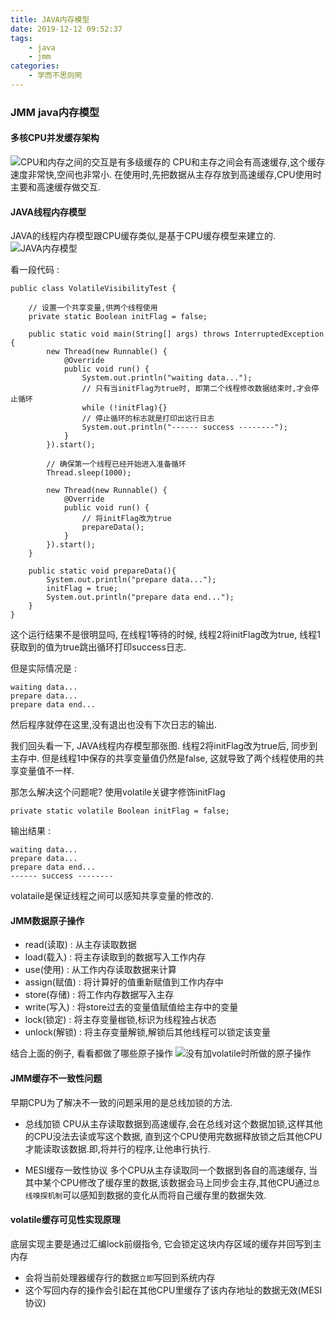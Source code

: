 ```yaml
---
title: JAVA内存模型
date: 2019-12-12 09:52:37
tags:
	- java
	- jmm
categories:
	- 学而不思则罔
---
```

### JMM java内存模型

#### 多核CPU并发缓存架构
![CPU和内存之间的交互是有多级缓存的](/cpu.jpg)
CPU和主存之间会有高速缓存,这个缓存速度非常快,空间也非常小.
在使用时,先把数据从主存存放到高速缓存,CPU使用时主要和高速缓存做交互.

#### JAVA线程内存模型
JAVA的线程内存模型跟CPU缓存类似,是基于CPU缓存模型来建立的.
![JAVA内存模型](/jmm.jpg)

看一段代码 :
```
public class VolatileVisibilityTest {

    // 设置一个共享变量,供两个线程使用
    private static Boolean initFlag = false;

    public static void main(String[] args) throws InterruptedException {
        new Thread(new Runnable() {
            @Override
            public void run() {
                System.out.println("waiting data...");
                // 只有当initFlag为true时, 即第二个线程修改数据结束时,才会停止循环
                while (!initFlag){}
                // 停止循环的标志就是打印出这行日志
                System.out.println("------ success --------");
            }
        }).start();

        // 确保第一个线程已经开始进入准备循环
        Thread.sleep(1000);

        new Thread(new Runnable() {
            @Override
            public void run() {
                // 将initFlag改为true
                prepareData();
            }
        }).start();
    }

    public static void prepareData(){
        System.out.println("prepare data...");
        initFlag = true;
        System.out.println("prepare data end...");
    }
}
```

这个运行结果不是很明显吗, 在线程1等待的时候, 线程2将initFlag改为true, 线程1获取到的值为true跳出循环打印success日志.

但是实际情况是 : 
```
waiting data...
prepare data...
prepare data end...
```
然后程序就停在这里,没有退出也没有下次日志的输出.

我们回头看一下, JAVA线程内存模型那张图. 线程2将initFlag改为true后, 同步到主存中. 但是线程1中保存的共享变量值仍然是false, 这就导致了两个线程使用的共享变量值不一样.

那怎么解决这个问题呢?
使用volatile关键字修饰initFlag
```
private static volatile Boolean initFlag = false;
```
输出结果 :
```
waiting data...
prepare data...
prepare data end...
------ success --------
```
volataile是保证线程之间可以感知共享变量的修改的.

#### JMM数据原子操作
- read(读取) : 从主存读取数据
- load(载入) : 将主存读取到的数据写入工作内存
- use(使用) : 从工作内存读取数据来计算
- assign(赋值) : 将计算好的值重新赋值到工作内存中
- store(存储) : 将工作内存数据写入主存
- write(写入) : 将store过去的变量值赋值给主存中的变量
- lock(锁定) : 将主存变量枷锁,标识为线程独占状态
- unlock(解锁) : 将主存变量解锁,解锁后其他线程可以锁定该变量

结合上面的例子, 看看都做了哪些原子操作
![没有加volatile时所做的原子操作](/threadVisiable.gif)

#### JMM缓存不一致性问题
早期CPU为了解决不一致的问题采用的是总线加锁的方法.
- 总线加锁
CPU从主存读取数据到高速缓存,会在总线对这个数据加锁,这样其他的CPU没法去读或写这个数据, 直到这个CPU使用完数据释放锁之后其他CPU才能读取该数据.即,将并行的程序,让他串行执行.

- MESI缓存一致性协议
多个CPU从主存读取同一个数据到各自的高速缓存, 当其中某个CPU修改了缓存里的数据,该数据会马上同步会主存,其他CPU通过`总线嗅探机制`可以感知到数据的变化从而将自己缓存里的数据失效.

#### volatile缓存可见性实现原理
底层实现主要是通过汇编lock前缀指令, 它会锁定这块内存区域的缓存并回写到主内存

- 会将当前处理器缓存行的数据`立即`写回到系统内存
- 这个写回内存的操作会引起在其他CPU里缓存了该内存地址的数据无效(MESI协议)

